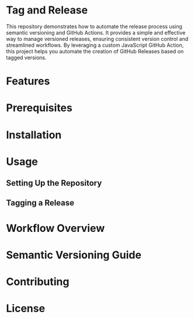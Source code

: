# Tag and Release

This repository demonstrates how to automate the release process using semantic versioning and GitHub Actions.
It provides a simple and effective way to manage versioned releases, ensuring consistent version control and streamlined
workflows.
By leveraging a custom JavaScript GitHub Action, this project helps you automate the creation of GitHub Releases based
on tagged versions.

# Features

# Prerequisites

# Installation

# Usage

## Setting Up the Repository

## Tagging a Release

# Workflow Overview

# Semantic Versioning Guide

# Contributing

# License